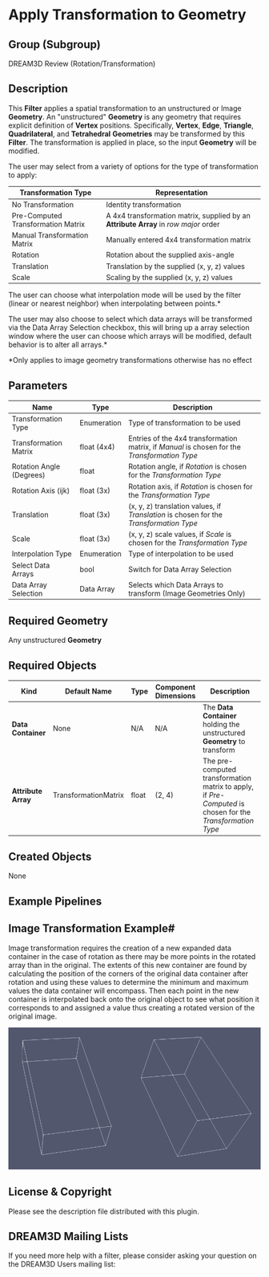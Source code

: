 # Apply Transformation to Geometry #

## Group (Subgroup) ##

DREAM3D Review (Rotation/Transformation)

## Description ##

This **Filter** applies a spatial transformation to an unstructured or Image **Geometry**.  An "unstructured" **Geometry** is any geometry that requires explicit definition of **Vertex** positions.  Specifically, **Vertex**, **Edge**, **Triangle**, **Quadrilateral**, and **Tetrahedral** **Geometries** may be transformed by this **Filter**.  The transformation is applied in place, so the input **Geometry** will be modified.

The user may select from a variety of options for the type of transformation to apply:

| Transformation Type             | Representation |
|------------------|--------------------|
| No Transformation | Identity transformation | 
| Pre-Computed Transformation Matrix | A 4x4 transformation matrix, supplied by an **Attribute Array** in _row major_ order |
| Manual Transformation Matrix | Manually entered 4x4 transformation matrix | 
| Rotation | Rotation about the supplied axis-angle | 
| Translation | Translation by the supplied (x, y, z) values |
| Scale | Scaling by the supplied (x, y, z) values |

The user can choose what interpolation mode will be used by the filter (linear or nearest neighbor) when interpolating between points.*

The user may also choose to select which data arrays will be transformed via the Data Array Selection checkbox, this will bring up a array selection window where the user can choose which arrays will be modified, default behavior is to alter all arrays.*

*Only applies to image geometry transformations otherwise has no effect

## Parameters ##

| Name | Type | Description |
|------|------|-------------|
| Transformation Type | Enumeration | Type of transformation to be used |
| Transformation Matrix | float (4x4) | Entries of the 4x4 transformation matrix, if _Manual_ is chosen for the _Transformation Type_ |
| Rotation Angle (Degrees) | float | Rotation angle, if _Rotation_ is chosen for the _Transformation Type_ |
| Rotation Axis (ijk) | float (3x) | Rotation axis, if _Rotation_ is chosen for the _Transformation Type_ |
| Translation | float (3x) | (x, y, z) translation values, if _Translation_ is chosen for the _Transformation Type_ |
| Scale | float (3x) | (x, y, z) scale values, if _Scale_ is chosen for the _Transformation Type_ |
| Interpolation Type | Enumeration | Type of interpolation to be used |
| Select Data Arrays | bool | Switch for Data Array Selection |
| Data Array Selection | Data Array | Selects which Data Arrays to transform (Image Geometries Only) |

## Required Geometry ###

Any unstructured **Geometry**

## Required Objects ##

| Kind | Default Name | Type | Component Dimensions | Description |
|------|--------------|------|----------------------|-------------|
| **Data Container** | None | N/A | N/A | The **Data Container** holding the unstructured **Geometry** to transform |
| **Attribute Array** | TransformationMatrix | float | (2, 4) | The pre-computed transformation matrix to apply, if _Pre-Computed_ is chosen for the _Transformation Type_ |

## Created Objects ##

None

## Example Pipelines ##


## Image Transformation Example#
Image transformation requires the creation of a new expanded data container in the case of rotation as there may be more points in the rotated array than in the original. The extents of this new container are found by calculating the position of the corners of the original data container after rotation and using these values to determine the minimum and maximum values the data container will encompass. Then each point in the new container is interpolated back onto the original object to see what position it corresponds to and assigned a value thus creating a rotated version of the original image.

![Image Transform Before and After](Images/ImageTransformation.PNG)

## License & Copyright ##

Please see the description file distributed with this plugin.

## DREAM3D Mailing Lists ##

If you need more help with a filter, please consider asking your question on the DREAM3D Users mailing list:
